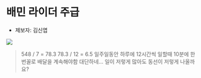 # 배민 라이더 주급

* 제보자: 김신엽

![](https://e2nc.github.io/Rider.jpg)

> 548 / 7 = 78.3
> 78.3 / 12 = 6.5
> 일주일동안 하루에 12시간씩 일할때
> 10분에 한번꼴로 배달을 계속해야함
> 대단하네... 일이 저렇게 많아도 동선이 저렇게 나올까요?
